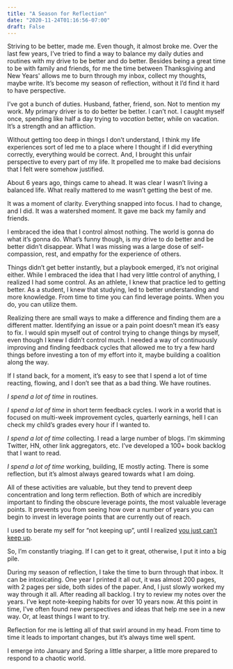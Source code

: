 ```yaml
---
title: "A Season for Reflection"
date: "2020-11-24T01:16:56-07:00"
draft: False
---
```


Striving to be better, made me. Even though, it almost broke me. Over the last few years, I’ve tried to find a way to balance my daily duties and routines with my drive to be better and do better. Besides being a great time to be with family and friends, for me the time between Thanksgiving and New Years' allows me to burn through my inbox, collect my thoughts, maybe write. It’s become my season of reflection, without it I’d find it hard to have perspective.
 
I’ve got a bunch of duties. Husband, father, friend, son. Not to mention my work. My primary driver is to do better be better. I can’t not. I caught myself once, spending like half a day trying to *vacation* better, while on vacation. It’s a strength and an affliction.
 
Without getting too deep in things I don’t understand, I think my life experiences sort of led me to a place where I thought if I did everything correctly, everything would be correct. And, I brought this unfair perspective to every part of my life. It propelled me to make bad decisions that I felt were somehow justified.
 
About 6 years ago, things came to ahead. It was clear I wasn’t living a balanced life. What really mattered to me wasn’t getting the best of me.
 
It was a moment of clarity.  Everything snapped into focus. I had to change, and I did. It was a watershed moment. It gave me back my family and friends.
 
I embraced the idea that I control almost nothing. The world is gonna do what it’s gonna do. What’s funny though, is my drive to do better and be better didn’t disappear. What I was missing was a large dose of self-compassion, rest, and empathy for the experience of others.
 
Things didn’t get better instantly, but a playbook emerged, it’s not original either. While I embraced the idea that I had very little control of anything, I realized I had some control. As an athlete, I knew that practice led to getting better. As a student, I knew that studying, led to better understanding and more knowledge. From time to time you can find leverage points. When you do, you can utilize them.
 
Realizing there are small ways to make a difference and finding them are a different matter. Identifying an issue or a pain point doesn’t mean it’s easy to fix. I would spin myself out of control trying to change things by myself, even though I knew I didn’t control much. I needed a way of continuously improving and finding feedback cycles that allowed me to try a few hard things before investing a ton of my effort into it, maybe building a coalition along the way.
 
If I stand back, for a moment, it’s easy to see that I spend a lot of time reacting, flowing, and I don’t see that as a bad thing. We have routines.
 
*I spend a lot of time* in routines.
 
*I spend a lot of time* in short term feedback cycles. I work in a world that is focused on multi-week improvement cycles, quarterly earnings, hell I can check my child’s grades every hour if I wanted to.
 
*I spend a lot of time* collecting. I read a large number of blogs. I’m skimming Twitter, HN, other link aggregators, etc. I’ve developed a 100+ book backlog that I want to read.
 
*I spend a lot of time* working, building, IE mostly acting. There is some reflection, but it’s almost always geared towards what I am doing.
 
All of these activities are valuable, but they tend to prevent deep concentration and long term reflection. Both of which are incredibly important to finding the obscure leverage points, the most valuable leverage points. It prevents you from seeing how over a number of years you can begin to invest in leverage points that are currently out of reach.


I used to berate my self for “not keeping up”, until I realized [you just can’t keep up](https://rumproarious.com/2013/01/29/be-guilt-free/).

So, I’m constantly triaging. If I can get to it great, otherwise, I put it into a big pile.
 
During my season of reflection, I take the time to burn through that inbox. It can be intoxicating. One year I printed it all out, it was almost 200 pages, with 2 pages per side, both sides of the paper. And, I just slowly worked my way through it all. After reading all backlog. I try to review my notes over the years. I’ve kept note-keeping habits for over 10 years now. At this point in time, I’ve often found new perspectives and ideas that help me see in a new way. Or, at least things I want to try.
 
Reflection for me is letting all of that swirl around in my head. From time to time it leads to important changes, but it’s always time well spent.
 
I emerge into January and Spring a little sharper, a little more prepared to respond to a chaotic world.
